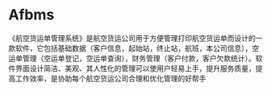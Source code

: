# Afbms
 《航空货运单管理系统》是航空货运公司用于方便管理打印航空货运单而设计的一款软件，它包括基础数据（客户信息，起始站，终止站，航班，本公司信息），空运单管理（空运单登记，空运单查询），财务管理（客户付款，客户欠款统计）。软件界面设计简洁、美观、其人性化的管理可以使用户轻易上手，提升服务质量，提高工作效率，是协助每个航空货运公司合理和优化管理的好帮手
